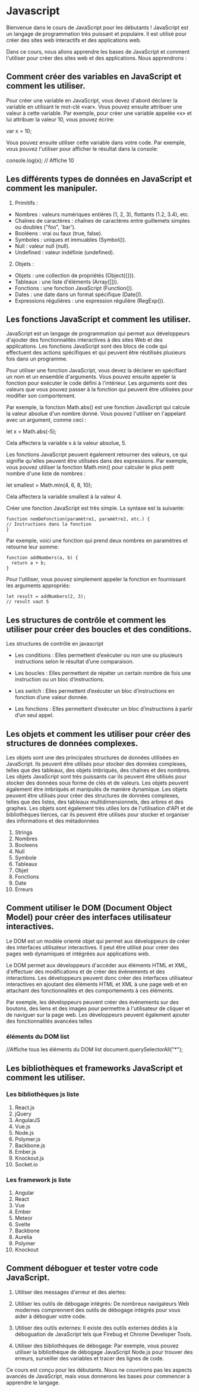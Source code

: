 # Javascript
Bienvenue dans le cours de JavaScript pour les débutants ! JavaScript est un langage de programmation très puissant et populaire. Il est utilisé pour créer des sites web interactifs et des applications web.

Dans ce cours, nous allons apprendre les bases de JavaScript et comment l'utiliser pour créer des sites web et des applications. Nous apprendrons :

## Comment créer des variables en JavaScript et comment les utiliser.


Pour créer une variable en JavaScript, vous devez d'abord déclarer la variable en utilisant le mot-clé «var». Vous pouvez ensuite attribuer une valeur à cette variable. Par exemple, pour créer une variable appelée «x» et lui attribuer la valeur 10, vous pouvez écrire:

var x = 10;

Vous pouvez ensuite utiliser cette variable dans votre code. Par exemple, vous pouvez l'utiliser pour afficher le résultat dans la console:

console.log(x); // Affiche 10


## Les différents types de données en JavaScript et comment les manipuler.


1. Primitifs :

- Nombres : valeurs numériques entières (1, 2, 3), flottants (1.2, 3.4), etc.
- Chaînes de caractères : chaînes de caractères entre guillemets simples ou doubles ("foo", 'bar').
- Booléens : vrai ou faux (true, false).
- Symboles : uniques et immuables (Symbol()).
- Null : valeur null (null).
- Undefined : valeur indéfinie (undefined).

2. Objets :

- Objets : une collection de propriétés (Object({})).
- Tableaux : une liste d'éléments (Array([])).
- Fonctions : une fonction JavaScript (Function()).
- Dates : une date dans un format spécifique (Date()).
- Expressions régulières : une expression régulière (RegExp()).

## Les fonctions JavaScript et comment les utiliser.

JavaScript est un langage de programmation qui permet aux développeurs d'ajouter des fonctionnalités interactives à des sites Web et des applications. Les fonctions JavaScript sont des blocs de code qui effectuent des actions spécifiques et qui peuvent être réutilisés plusieurs fois dans un programme.

Pour utiliser une fonction JavaScript, vous devez la déclarer en spécifiant un nom et un ensemble d'arguments. Vous pouvez ensuite appeler la fonction pour exécuter le code défini à l'intérieur. Les arguments sont des valeurs que vous pouvez passer à la fonction qui peuvent être utilisées pour modifier son comportement.

Par exemple, la fonction Math.abs() est une fonction JavaScript qui calcule la valeur absolue d'un nombre donné. Vous pouvez l'utiliser en l'appelant avec un argument, comme ceci :

let x = Math.abs(-5);

Cela affectera la variable x à la valeur absolue, 5.

Les fonctions JavaScript peuvent également retourner des valeurs, ce qui signifie qu'elles peuvent être utilisées dans des expressions. Par exemple, vous pouvez utiliser la fonction Math.min() pour calculer le plus petit nombre d'une liste de nombres :

let smallest = Math.min(4, 6, 8, 10);

Cela affectera la variable smallest à la valeur 4.

Créer une fonction JavaScript est très simple. La syntaxe est la suivante:
```
function nomDeFonction(paramètre1, paramètre2, etc.) {
// Instructions dans la fonction
}
```

Par exemple, voici une fonction qui prend deux nombres en paramètres et retourne leur somme:
```
function addNumbers(a, b) {
  return a + b;
}
```

Pour l'utiliser, vous pouvez simplement appeler la fonction en fournissant les arguments appropriés:
```
let result = addNumbers(2, 3);
// result vaut 5
```
## Les structures de contrôle et comment les utiliser pour créer des boucles et des conditions.

Les structures de contrôle en javascript

- Les conditions : Elles permettent d’exécuter ou non une ou plusieurs instructions selon le résultat d’une comparaison.

- Les boucles : Elles permettent de répéter un certain nombre de fois une instruction ou un bloc d’instructions.

- Les switch : Elles permettent d’exécuter un bloc d’instructions en fonction d’une valeur donnée.

- Les fonctions : Elles permettent d’exécuter un bloc d’instructions à partir d’un seul appel.

## Les objets et comment les utiliser pour créer des structures de données complexes.

Les objets sont une des principales structures de données utilisées en JavaScript. Ils peuvent être utilisés pour stocker des données complexes, telles que des tableaux, des objets imbriqués, des chaînes et des nombres. Les objets JavaScript sont très puissants car ils peuvent être utilisés pour stocker des données sous forme de clés et de valeurs. Les objets peuvent également être imbriqués et manipulés de manière dynamique. Les objets peuvent être utilisés pour créer des structures de données complexes, telles que des listes, des tableaux multidimensionnels, des arbres et des graphes. Les objets sont également très utiles lors de l'utilisation d'API et de bibliothèques tierces, car ils peuvent être utilisés pour stocker et organiser des informations et des métadonnées
1. Strings
2. Nombres
3. Booleens
4. Null
5. Symbole
6. Tableaux
7. Objet
8. Fonctions
9. Date
10. Erreurs
## Comment utiliser le DOM (Document Object Model) pour créer des interfaces utilisateur interactives.

Le DOM est un modèle orienté objet qui permet aux développeurs de créer des interfaces utilisateur interactives. Il peut être utilisé pour créer des pages web dynamiques et intégrées aux applications web. 

Le DOM permet aux développeurs d'accéder aux éléments HTML et XML, d'effectuer des modifications et de créer des événements et des interactions. Les développeurs peuvent donc créer des interfaces utilisateur interactives en ajoutant des éléments HTML et XML à une page web et en attachant des fonctionnalités et des comportements à ces éléments.

Par exemple, les développeurs peuvent créer des événements sur des boutons, des liens et des images pour permettre à l'utilisateur de cliquer et de naviguer sur la page web. Les développeurs peuvent également ajouter des fonctionnalités avancées telles

###  éléments du DOM list

//Affiche tous les éléments du DOM list
document.querySelectorAll("*");

## Les bibliothèques et frameworks JavaScript et comment les utiliser.
 ### Les bibliothèques js liste

1. React.js
2. jQuery
3. AngularJS
4. Vue.js
5. Node.js
6. Polymer.js
7. Backbone.js
8. Ember.js
9. Knockout.js
10. Socket.io

### Les framework js liste

1. Angular
2. React
3. Vue
4. Ember
5. Meteor
6. Svelte
7. Backbone
8. Aurelia
9. Polymer
10. Knockout

## Comment déboguer et tester votre code JavaScript.

1. Utiliser des messages d'erreur et des alertes: 

2. Utiliser les outils de débogage intégrés: De nombreux navigateurs Web modernes comprennent des outils de débogage intégrés pour vous aider à déboguer votre code. 

3. Utiliser des outils externes: Il existe des outils externes dédiés à la déboguation de JavaScript tels que Firebug et Chrome Developer Tools. 

4. Utiliser des bibliothèques de débogage: Par exemple, vous pouvez utiliser la bibliothèque de débogage JavaScript Node.js pour trouver des erreurs, surveiller des variables et tracer des lignes de code.

Ce cours est conçu pour les débutants. Nous ne couvrirons pas les aspects avancés de JavaScript, mais vous donnerons les bases pour commencer à apprendre le langage.
